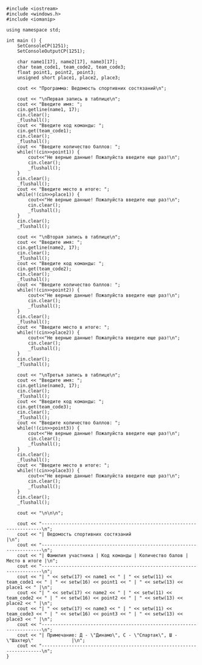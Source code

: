 ﻿```
#include <iostream>
#include <windows.h>
#include <iomanip>

using namespace std;

int main () {
	SetConsoleCP(1251);
	SetConsoleOutputCP(1251);
	
	char name1[17], name2[17], name3[17];
    char team_code1, team_code2, team_code3;
    float point1, point2, point3;
    unsigned short place1, place2, place3;
    
    cout << "Программа: Ведомость спортивних состязаний\n";
    
    cout << "\nПервая запись в таблице\n";
    cout << "Введите имя: ";
    cin.getline(name1, 17);
    cin.clear();
	_flushall();
	cout << "Введите код команды: ";
	cin.get(team_code1);
	cin.clear();
	_flushall();
	cout << "Введите количество баллов: ";
	while(!(cin>>point1)) {
		cout<<"Не верные данные! Пожалуйста введите еще раз!\n";
		cin.clear();
		_flushall();
	}
	cin.clear();
	_flushall();
	cout << "Введите место в итоге: ";
	while(!(cin>>place1)) {
		cout<<"Не верные данные! Пожалуйста введите еще раз!\n";
		cin.clear();
		_flushall();
	}
	cin.clear();
	_flushall();
	
    cout << "\nВторая запись в таблице\n";
    cout << "Введите имя: ";
    cin.getline(name2, 17);
    cin.clear();
	_flushall();
	cout << "Введите код команды: ";
	cin.get(team_code2);
	cin.clear();
	_flushall();
	cout << "Введите количество баллов: ";
	while(!(cin>>point2)) {
		cout<<"Не верные данные! Пожалуйста введите еще раз!\n";
		cin.clear();
		_flushall();
	}
	cin.clear();
	_flushall();
	cout << "Введите место в итоге: ";
	while(!(cin>>place2)) {
		cout<<"Не верные данные! Пожалуйста введите еще раз!\n";
		cin.clear();
		_flushall();
	}
	cin.clear();
	_flushall();
	
	cout << "\nТретья запись в таблице\n";
    cout << "Введите имя: ";
    cin.getline(name3, 17);
    cin.clear();
	_flushall();
	cout << "Введите код команды: ";
	cin.get(team_code3);
	cin.clear();
	_flushall();
	cout << "Введите количество баллов: ";
	while(!(cin>>point3)) {
		cout<<"Не верные данные! Пожалуйста введите еще раз!\n";
		cin.clear();
		_flushall();
	}
	cin.clear();
	_flushall();
	cout << "Введите место в итоге: ";
	while(!(cin>>place3)) {
		cout<<"Не верные данные! Пожалуйста введите еще раз!\n";
		cin.clear();
		_flushall();
	}
	cin.clear();
	_flushall();
	
	cout << "\n\n\n";
	
	cout << "----------------------------------------------------------------------\n";
	cout << "| Ведомость спортивних состязаний                                    |\n";
	cout << "----------------------------------------------------------------------\n";
	cout << "| Фамилия участника | Код команды | Количество балов | Место в итоге |\n";
	cout << "----------------------------------------------------------------------\n";
    cout << "| " << setw(17) << name1 << " | " << setw(11) << team_code1 << " | " << setw(16) << point1 << " | " << setw(13) << place1 << " |\n";
    cout << "| " << setw(17) << name2 << " | " << setw(11) << team_code2 << " | " << setw(16) << point2 << " | " << setw(13) << place2 << " |\n";
    cout << "| " << setw(17) << name3 << " | " << setw(11) << team_code3 << " | " << setw(16) << point3 << " | " << setw(13) << place3 << " |\n";
    cout << "----------------------------------------------------------------------\n";
    cout << "| Примечание: Д - \"Динамо\", С - \"Спартак\", Ш - \"Шахтер\"              |\n";
    cout << "----------------------------------------------------------------------\n";
}

```
